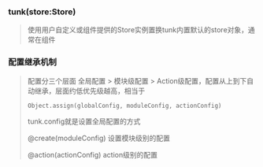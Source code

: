 ### tunk(store:Store)
> 使用用户自定义或组件提供的Store实例置换tunk内置默认的store对象，通常在组件


### 配置继承机制
> 配置分三个层面 全局配置 > 模块级配置 > Action级配置，配置从上到下自动继承，层面约低优先级越高，相当于 
> 
> `Object.assign(globalConfig, moduleConfig, actionConfig)`
> 
> tunk.config就是设置全局配置的方式
> 
> @create(moduleConfig) 设置模块级别的配置
> 
> @action(actionConfig) action级别的配置